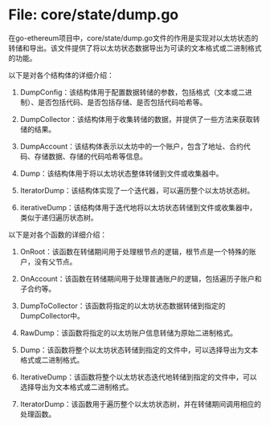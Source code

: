 # File: core/state/dump.go

在go-ethereum项目中，core/state/dump.go文件的作用是实现对以太坊状态的转储和导出。该文件提供了将以太坊状态数据导出为可读的文本格式或二进制格式的功能。

以下是对各个结构体的详细介绍：

1. DumpConfig：该结构体用于配置数据转储的参数，包括格式（文本或二进制）、是否包括代码、是否包括存储、是否包括代码哈希等。

2. DumpCollector：该结构体用于收集转储的数据，并提供了一些方法来获取转储的结果。

3. DumpAccount：该结构体表示以太坊中的一个账户，包含了地址、合约代码、存储数据、存储的代码哈希等信息。

4. Dump：该结构体用于将以太坊状态整体转储到文件或收集器中。

5. IteratorDump：该结构体实现了一个迭代器，可以遍历整个以太坊状态树。

6. iterativeDump：该结构体用于迭代地将以太坊状态转储到文件或收集器中，类似于递归遍历状态树。

以下是对各个函数的详细介绍：

1. OnRoot：该函数在转储期间用于处理根节点的逻辑，根节点是一个特殊的账户，没有父节点。

2. OnAccount：该函数在转储期间用于处理普通账户的逻辑，包括遍历子账户和子合约等。

3. DumpToCollector：该函数将指定的以太坊状态数据转储到指定的DumpCollector中。

4. RawDump：该函数将指定的以太坊账户信息转储为原始二进制格式。

5. Dump：该函数将整个以太坊状态转储到指定的文件中，可以选择导出为文本格式或二进制格式。

6. IterativeDump：该函数将整个以太坊状态迭代地转储到指定的文件中，可以选择导出为文本格式或二进制格式。

7. IteratorDump：该函数用于遍历整个以太坊状态树，并在转储期间调用相应的处理函数。


